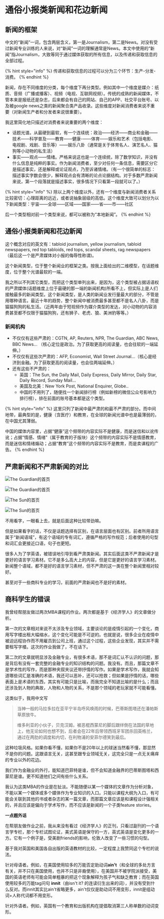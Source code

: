 # 通俗小报类新闻和花边新闻

## 新闻的框架​

中文的“新闻”一词，包含两层含义，第一是Journalism，第二是News。对没有受过新闻专业训练的人来说，对“新闻”一词的理解通常是News。本文中使用的“新闻”指Journalism，大致等同于通过媒体获取的所有信息，以及传递和获取信息的全部过程。

{% hint style="info" %}
传递和获取信息的过程可以分为三个环节：生产-分发-消费。
{% endhint %}

新闻，存在不同维度的分类，每个维度下再分类型。例如其中一个维度是媒介：纸质、音频（广播或播客）、视频（电视、互联网视频）。传统的成熟的新闻媒体，不管本来是报纸还是杂志，后来都会有自己的网站、自己的APP、社交平台账号、以及被google news之类的新闻聚合类产品收录。这些维度对新闻消费者来说不重要（对新闻生产者和分发者来说很重要）。

我这里简化地只描述对消费者来说重要的两个维度：

* 话题光谱。从最硬到最软，有一个连续统：政治——经济——商业和金融——技术——科学普及——教育——健康-——体育——娱乐和艺术（包括电影、电视剧、戏剧、音乐等）——娱乐八卦（通常是关于体育名人、演艺名人、猫狗等小动物的私生活）
* 事实——观点——情绪。严格来说这也是一个连续统，除了数学知识，并没有什么信息是纯粹的事实。作为新闻消费者，至少对任何一条信息，需要区分它是描述事实，还是解释或论证观点，乃至诉诸情绪。（有一个很简单的标志：描述事实字数会很少，解释观点会有清晰的论点论据结构。对于多数严肃新闻来说，第一个段落就是描述事实，很多情况下只看第一段就可以了。）

{% hint style="info" %}
除以上两个维度以外，还有一个维度与新闻消费者关系比较密切：心理距离的远近，或者说抽象层级的高低。这个维度大致可以划分为以下新闻类型：宇宙——全球——区域——国家——省——市——社区

后一个类型相对前一个类型来说，都可以被称为“本地新闻”。
{% endhint %}

## 通俗小报类新闻和花边新闻

这个概念对应的英文有：tabloid journalism, yellow journalism, tabloid newspapers, red top tabloids, red tops, scandal sheets, rag newspapers（最后这一个是严肃媒体对小报的侮辱性称谓\)。

这个新闻类型，位于整个新闻业的框架之类。按我上面给出的二维模型，在话题维度，位于整个光谱最软的一端。

我之所以不列其它类型，而把这个类型单列出来，是因为，这个类型被占据话语权的严肃媒体\(话题维度上位于最硬的那一端的新闻机构\)所看不上，但实际上是人们接触最多的新闻类型。这个新闻类型，是人类的新闻业发行量最大的部分，不管是用哪种语言。最近十年的趋势，整个新闻中被消费最多甚至都不是名人八卦，而是猫猫狗狗的私生活。（近两年由于短视频作为媒介类型的发达，对小动物的内容消费甚至都不仅限于猫猫狗狗，还有狮子、老虎、狼、美洲豹等等。）

### 新闻机构

* 不仅仅有这些严肃的：CGTN, AP, Reuters, NPR, The Guardian, ABC News, BBC News... （核心定位是政治。为了获取更高的阅读量，也会往软的一端延伸。）
* 不仅仅有这些次严肃的：AFP, Economist, Wall Street Journal...（核心是经济到金融。为了获取更高的阅读量，也会往两端延伸。）
* 还有这些不严肃的：
  * 英国：The Sun, the Daily Mail, Daily Express, Daily Mirror, Daily Star, Daily Record, Sunday Mail...
  * 美国及北美：New York Post, National Enquirer, Globe..
  * 中国的不用列了，随便找一个新闻排行榜（例如新榜的微信公众号影响力排行榜），排在前面的账号基本都是这个类型。

{% hint style="info" %}
这里只列了新闻中最严肃的和最不严肃的部分。而中间地带，最典型的是，健康（含医疗）和教育，在全球的新闻光谱中也是最薄弱的，在中国尤其薄弱。

中国的媒体内容里，占据“健康”这个频带的内容实际不是健康，而是迷信和以讹传讹；占据“情感、情绪”（属于教育的子版块）这个频带的内容实际不是情感教育，而是迷信和情绪煽动；占据“教育”这个频带的内容实际不是教育，而是卖课程的广告。
{% endhint %}

## 严肃新闻和不严肃新闻的对比

![The Guardian&#x7684;&#x9996;&#x9875;](../../.gitbook/assets/image%20%282%29.png)

![The Guardian&#x7684;&#x9996;&#x9875;](../../.gitbook/assets/image%20%281%29.png)

![The Sun&#x7684;&#x9996;&#x9875;](../../.gitbook/assets/image.png)

![The Sun&#x7684;&#x9996;&#x9875;](../../.gitbook/assets/image%20%283%29.png)

不用看字，一眼看上去，就是后面这种比较带劲嘛。

但是如果看字的话，不仅是话题选择有区别，在语言层面也有区别。前者所用语言属于“新闻语域”，有这个语域的专有词汇，遵循严格的写作规范；后者使用的句型和词汇会更接近口语，句子也更短。

很多人为了学英语，被错误地引导到看严肃类新闻。其实后面这类不严肃新闻才是更好的语言学习素材。它不是多么高大上的内容，但是它是更好的语言学习素材。新闻整个语域，都不是好的语言学习素材，但不严肃的这一类在整个新闻里相对较好。

甚至对于一些商科专业的学习，前面的严肃新闻也不是好的素材。

## 商科学生的错误

我曾经帮朋友做过两次MBA课程的作业。两次都是基于《经济学人》的文章做分析。

第一次的文章相对来说不太涉及专业领域，主要谈论的是疫情引起的一个变化，商用写字楼出租大幅缩水，这个变化可能是不可逆的。也就是说，很多企业在疫情中被迫远程协作而不用雇员到公司上班，通过这个过程，这些企业发现，其实并不需要租写字楼。这次的作业我做了，不在话下。

第二次的文章就明显涉及金融专业，有很多术语，那不是词汇认不认识的问题，那是背后有没有一套完整的金融专业的知识结构的问题。我没有。而且，那篇文章不是学术性的写作，而是那种夹叙夹议还带抒情的写作。如果是学术写作，我就会知道哪些词汇是准确的术语，我还可以恶补，还可以抢救；但如果是抒情的话，哪些表面上是术语的东西，其实有可能只是比喻，而我完全不知道比喻的是什么；而且还涉及到人物的典故，人物和人物的关系，不是那个领域的老玩家就不可能看懂。

这类似于，我用中文写

> 当神一般的马拉多拉在亚平宁半岛呼风唤雨的时候，巴蒂斯图塔还在潘帕斯草原放牛。
>
> 维多利亚的小伙子，贝克汉姆，被恶棍西蒙尼的脚后跟绊倒在法国的草地上，他无论如何也想不到，后者会在22年后带领西班牙军团杀回英格兰，通过在两肋的调度和内切，在利物浦的安菲尔德笑到最后。

这种垃圾风格。如果你看不懂，如果你不是20年以上的球迷当然看不懂，那显然不是你的问题。这跟语言无关，这甚至跟专业领域无关，这完全只是一点无关痛痒的专业以外的花边。

我们作为金融业的外行，能知道巴菲特是谁，但不会知道金融界的巴蒂斯图塔和西蒙尼是谁。更不知道他们之间有些什么关系。

我认为这类MBA的作业是在扯淡。不能随便以某一个媒体的文章作为分析对象，不能以某一个媒体或多个媒体作为专业知识的入口。只能以课程大纲为入口，有可能会关联到其他的书或者杂志的某一篇文章，而那篇文章应该是和课程设计强相关的，并且应该是偏向于学术写作，而不应该是新闻的一个子类feature stories。

**一点题外话**

在帮朋友做作业之前，我从来没有看过《经济学人》的正刊，只看过副刊的一个语言学专栏，那个专栏试图论证，美式英语是保守的一方，英式英语是变化更多的一方。它有一个例子是，受美剧friends的影响，伦敦人改变了一些习惯的句型。

基于我对英国和美国各自出版的英语教材的比较，一定程度上我赞同这个专栏的说法。

针对母语者。例如，在美国使用较多的万能否定助动词**ain't**（和全球的多处方言有关，并不只在美国使用，也并不只是非裔使用），在美国并不被学院派接受，美国的英语老师有可能会简单粗暴的把这个现象解释为孩子气和缺乏教育；而在英国使用较多的万能tag问句  **innit**（由isn't it? 的连读衍生出来的词），并没有受到什么反对。而innit其实比ain't省略更多，ain't仅仅是助动词不用变形，innit是组动词+人称代词都不用变形。

针对外语者。例如，英国有一个教育和出版机构在提倡取消第三人称单数的动词变形。



